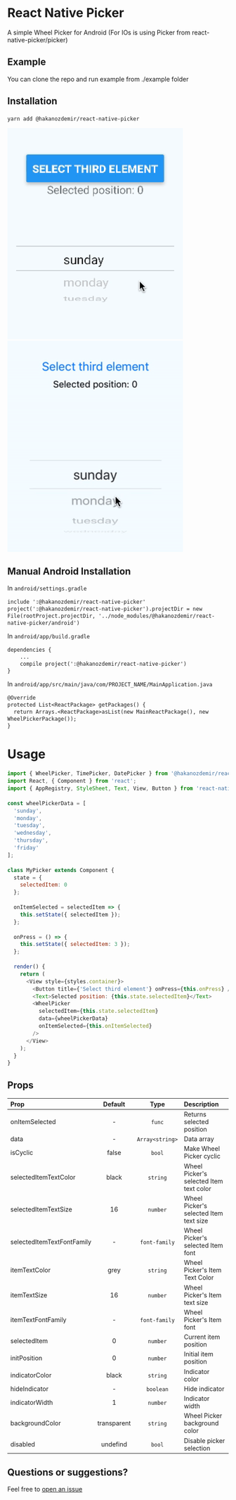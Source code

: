 # React Native Picker

A simple Wheel Picker for Android (For IOs is using Picker from react-native-picker/picker)

## Example

You can clone the repo and run example from ./example folder

## Installation

`yarn add @hakanozdemir/react-native-picker`

![](./assets/pickerAndroid.gif)
![](./assets/pickerIos.gif)

## Manual Android Installation

In `android/settings.gradle`

```
include ':@hakanozdemir/react-native-picker'
project(':@hakanozdemir/react-native-picker').projectDir = new File(rootProject.projectDir, '../node_modules/@hakanozdemir/react-native-picker/android')
```

In `android/app/build.gradle`

```
dependencies {
    ...
    compile project(':@hakanozdemir/react-native-picker')
}
```

In `android/app/src/main/java/com/PROJECT_NAME/MainApplication.java`

```
@Override
protected List<ReactPackage> getPackages() {
  return Arrays.<ReactPackage>asList(new MainReactPackage(), new WheelPickerPackage());
}
```

# Usage

```js
import { WheelPicker, TimePicker, DatePicker } from '@hakanozdemir/react-native-picker';
import React, { Component } from 'react';
import { AppRegistry, StyleSheet, Text, View, Button } from 'react-native';

const wheelPickerData = [
  'sunday',
  'monday',
  'tuesday',
  'wednesday',
  'thursday',
  'friday'
];

class MyPicker extends Component {
  state = {
    selectedItem: 0
  };

  onItemSelected = selectedItem => {
    this.setState({ selectedItem });
  };

  onPress = () => {
    this.setState({ selectedItem: 3 });
  };

  render() {
    return (
      <View style={styles.container}>
        <Button title={'Select third element'} onPress={this.onPress} />
        <Text>Selected position: {this.state.selectedItem}</Text>
        <WheelPicker
          selectedItem={this.state.selectedItem}
          data={wheelPickerData}
          onItemSelected={this.onItemSelected}
        />
      </View>
    );
  }
}
```

## Props

| Prop                       |   Default   |      Type       | Description                             |
| :------------------------- | :---------: | :-------------: | :-------------------------------------- |
| onItemSelected             |      -      |     `func`      | Returns selected position               |
| data                       |      -      | `Array<string>` | Data array                              |
| isCyclic                   |    false    |     `bool`      | Make Wheel Picker cyclic                |
| selectedItemTextColor      |    black    |    `string`     | Wheel Picker's selected Item text color |
| selectedItemTextSize       |     16      |    `number`     | Wheel Picker's selected Item text size  |
| selectedItemTextFontFamily |      -      |  `font-family`  | Wheel Picker's selected Item font       |
| itemTextColor              |    grey     |    `string`     | Wheel Picker's Item Text Color          |
| itemTextSize               |     16      |    `number`     | Wheel Picker's Item text size           |
| itemTextFontFamily         |      -      |  `font-family`  | Wheel Picker's Item font                |
| selectedItem               |      0      |    `number`     | Current item position                   |
| initPosition               |      0      |    `number`     | Initial item position                   |
| indicatorColor             |    black    |    `string`     | Indicator color                         |
| hideIndicator              |      -      |    `boolean`    | Hide indicator                          |
| indicatorWidth             |      1      |    `number`     | Indicator width                         |
| backgroundColor            | transparent |    `string`     | Wheel Picker background color           |
| disabled                   |  undefind   |     `bool`      | Disable picker selection                |

## Questions or suggestions?

Feel free to [open an issue](https://github.com/ElekenAgency/ReactNativeWheelPicker/issues)
